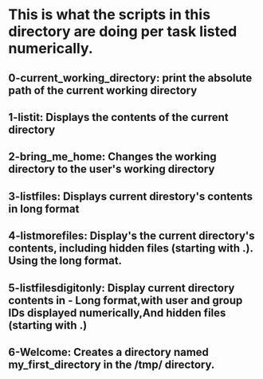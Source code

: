 # This is what the scripts in this directory are doing per task listed numerically.

## 0-current_working_directory: print the absolute path of the current working directory
## 1-listit: Displays the contents of the current directory
## 2-bring_me_home: Changes the working directory to the user's working directory
## 3-listfiles: Displays current direstory's contents in long format
## 4-listmorefiles: Display's the current directory's contents, including hidden files (starting with .). Using the long format.
## 5-listfilesdigitonly: Display current directory contents in - Long format,with user and group IDs displayed numerically,And hidden files (starting with .)
## 6-Welcome: Creates a directory named my_first_directory in the /tmp/ directory.
